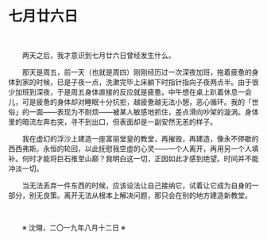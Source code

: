# 七月廿六日

&emsp;&emsp;

&emsp;&emsp;两天之后，我才意识到七月廿六日曾经发生什么。

&emsp;&emsp;那天是周五，前一天（也就是周四）刚刚经历过一次深夜加班，拖着疲惫的身体到家的时候，已是子夜一点，洗漱完毕上床躺下时指针指向子夜两点半。由于很少加班到深夜，于是周五身体直接的反应就是疲惫。中午想在桌上趴着休息一会儿，可是疲惫的身体却对睡眠十分抗拒，越疲惫越无法小憩，恶心循环。我的「世俗」的一面——表现为不耐烦——被某人敏感地抓住，差点滑向吵架的漩涡。身体里的暗流左奔右突，寻不到出口，但表面却是一副安然无恙的样子。

&emsp;&emsp;我在虚幻的浮沙上建造一座富丽堂皇的教堂，再摧毁，再建造，像永不停歇的西西弗斯。永恒的轮回，以此抚慰我空虚的心灵——一个人离开，再用另一个人填补。何时才能将巨石推至山巅？我明白这一切，正因如此才感到绝望。时间并不能冲淡一切。

&emsp;&emsp;当无法丢弃一件东西的时候，应该设法让自己接纳它，试着让它成为自身的一部分，别无良策。离开无法从根本上解决问题，那只会在别的地方建造新教堂。

&emsp;&emsp;

&emsp;&emsp;※ 沈翎，二〇一九年八月十二日 ※